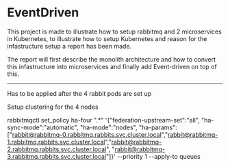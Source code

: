 # EventDriven

This project is made to illustrate how to setup rabbitmq and 2 microservices in Kubernetes, to illustrate how to setup Kubernetes and reason for the infastructure setup a report has been made.

The report will first describe the monolith architecture and how to convert this infastructure into microservices and finally add Event-driven on top of this.

---

Has to be applied after the 4 rabbit pods are set up

Setup clustering for the 4 nodes

rabbitmqctl set_policy ha-four ".\*" '{"federation-upstream-set":"all", "ha-sync-mode":"automatic", "ha-mode":"nodes", "ha-params":["rabbit@rabbitmq-0.rabbitmq.rabbits.svc.cluster.local","rabbit@rabbitmq-1.rabbitmq.rabbits.svc.cluster.local","rabbit@rabbitmq-2.rabbitmq.rabbits.svc.cluster.local", "rabbit@rabbitmq-3.rabbitmq.rabbits.svc.cluster.local"]}' --priority 1 --apply-to queues
